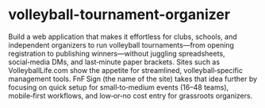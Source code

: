 # volleyball-tournament-organizer
Build a web application that makes it effortless for clubs, schools, and independent organizers to run volleyball tournaments—from opening registration to publishing winners—without juggling spreadsheets, social‑media DMs, and last‑minute paper brackets.
Sites such as VolleyballLife.com show the appetite for streamlined, volleyball‑specific management tools. FnF Sign (the name of the site) takes that idea further by focusing on quick setup for small‑to‑medium events (16–48 teams), mobile‑first workflows, and low‑or‑no cost entry for grassroots organizers.
